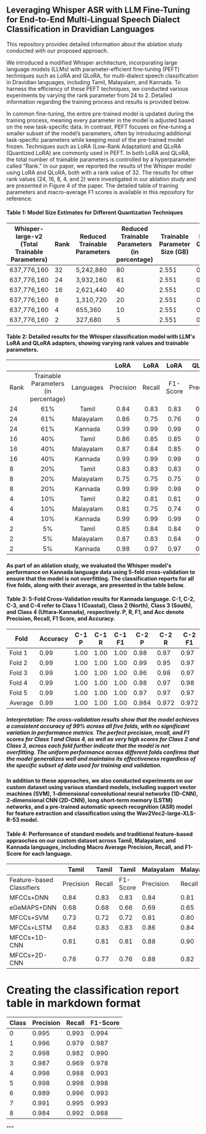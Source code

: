 ## Leveraging Whisper ASR with LLM Fine-Tuning for End-to-End Multi-Lingual Speech Dialect Classification in Dravidian Languages

This repository provides detailed information about the ablation study conducted with our proposed approach.

We introduced a modified Whisper architecture, incorporating large language models (LLMs) with parameter-efficient fine-tuning (PEFT) techniques such as LoRA and QLoRA, for multi-dialect speech classification in Dravidian languages, including Tamil, Malayalam, and Kannada. To harness the efficiency of these PEFT techniques, we conducted various experiments by varying the rank parameter from 24 to 2. Detailed information regarding the training process and results is provided below.

In common fine-tuning, the entire pre-trained model is updated during the training process, meaning every parameter in the model is adjusted based on the new task-specific data. In contrast, PEFT focuses on fine-tuning a smaller subset of the model’s parameters, often by introducing additional task-specific parameters while keeping most of the pre-trained model frozen. Techniques such as LoRA (Low-Rank Adaptation) and QLoRA (Quantized LoRA) are commonly used in PEFT. In both LoRA and QLoRA, the total number of trainable parameters is controlled by a hyperparameter called "Rank." In our paper, we reported the results of the Whisper model using LoRA and QLoRA, both with a rank value of 32. The results for other rank values (24, 16, 8, 4, and 2) were investigated in our ablation study and are presented in Figure 4 of the paper. The detailed table of training parameters and macro-average F1 scores is available in this repository for reference.

#### Table 1: Model Size Estimates for Different Quantization Techniques 

|      Whisper-large-v2 (Total Trainable Parameters) | Rank | Reduced Trainable  Parameters | Reduced Trainable  Parameters (in percentage) | Trainable Parameter Size (GB) | LoRA (8-bit Quantization) Size (GB) | QLoRA (4-bit Quantization) Size (GB) |
|---------------------------------------------------|------|-------------------------------|-----------------------------------------------|---------------------------|--------------------------------------|---------------------------------------|
| 637,776,160                                       | 32   | 5,242,880                       | 80                                            | 2.551                     | 0.654                               | 0.337                               |
| 637,776,160                                       | 24   | 3,932,160                     | 61                                            | 2.551                     | 0.645                                | 0.332                                 |
| 637,776,160                                       | 16   | 2,621,440                     | 40                                            | 2.551                     | 0.645                                | 0.328                                 |
| 637,776,160                                       | 8    | 1,310,720                     | 20                                            | 2.551                     | 0.642                                | 0.324                                 |
| 637,776,160                                       | 4    | 655,360                       | 10                                            | 2.551                     | 0.6396                               | 0.3216                                |
| 637,776,160                                       | 2    | 327,680                       | 5                                             | 2.551                     | 0.6383                               | 0.3203                                |


#### Table 2: Detailed results for the Whisper classification model with LLM's LoRA and QLoRA adapters, showing varying rank values and trainable parameters.

|      |                                        |           |    LoRA   |  LoRA  |   LoRA   |   QLoRA   |  QLoRA |   QLoRA  |
|------|:--------------------------------------:|:---------:|:---------:|:------:|:--------:|:---------:|:------:|:--------:|
| Rank | Trainable  Parameters  (in percentage) | Languages | Precision | Recall | F1-Score | Precision | Recall | F1-Score |
| 24   | 61%                                    | Tamil     | 0.84      | 0.83   | 0.83     | 0.84      | 0.83   | 0.83     |
| 24   | 61%                                    | Malayalam | 0.86      | 0.75   | 0.76     | 0.74      | 0.74   | 0.74     |
| 24   | 61%                                    | Kannada   | 0.99      | 0.99   | 0.99     | 0.99      | 0.99   | 0.99     |
| 16   | 40%                                    | Tamil     | 0.86      | 0.85   | 0.85     | 0.88      | 0.88   | 0.88     |
| 16   | 40%                                    | Malayalam | 0.87      | 0.84   | 0.85     | 0.78      | 0.75   | 0.76     |
| 16   | 40%                                    | Kannada   | 0.99      | 0.99   | 0.99     | 0.99      | 0.99   | 0.99     |
| 8    | 20%                                    | Tamil     | 0.83      | 0.83   | 0.83     | 0.78      | 0.79   | 0.78     |
| 8    | 20%                                    | Malayalam | 0.75      | 0.75   | 0.75     | 0.80      | 0.78   | 0.79     |
| 8    | 20%                                    | Kannada   | 0.99      | 0.99   | 0.99     | 0.98      | 0.98   | 0.98     |
| 4    | 10%                                    | Tamil     | 0.82      | 0.81   | 0.81     | 0.87      | 0.86   | 0.86     |
| 4    | 10%                                    | Malayalam | 0.81      | 0.75   | 0.74     | 0.91      | 0.89   | 0.90     |
| 4    | 10%                                    | Kannada   | 0.99      | 0.99   | 0.99     | 0.99      | 0.99   | 0.99     |
| 2    | 5%                                     | Tamil     | 0.85      | 0.84   | 0.84     | 0.81      | 0.80   | 0.80     |
| 2    | 5%                                     | Malayalam | 0.87      | 0.83   | 0.84     | 0.90      | 0.87   | 0.88     |
| 2    | 5%                                     | Kannada   | 0.98      | 0.97   | 0.97     | 0.97      | 0.97   | 0.97     |


#### As part of an ablation study, we evaluated the Whisper model's performance on Kannada language data using 5-fold cross-validation to ensure that the model is not overfitting. The classification reports for all five folds, along with their average, are presented in the table below.

#### Table 3: 5-Fold Cross-Validation results for Kannada language. C-1, C-2, C-3, and C-4 refer to Class 1 (Coastal), Class 2 (North), Class 3 (South), and Class 4 (Uttara-Kannada), respectively. P, R, F1, and Acc denote Precision, Recall, F1 Score, and Accuracy.

| Fold    | Accuracy | C-1 P | C-1 R  | C-1 F1 | C-2 P | C-2 R | C-2 F1 | C-3 P | C-3 R | C-3 F1 | C-4 P | C-4 R | C-4 F1 |
|---------|----------|-------|--------|--------|--------|-------|--------|-------|-------|--------|-------|-------|--------|
| Fold 1  | 0.99     | 1.00  | 1.00   | 1.00   | 0.98   | 0.97  | 0.97   | 0.96  | 0.97  | 0.97   | 1.00  | 1.00  | 1.00   |
| Fold 2  | 0.99     | 1.00  | 1.00   | 1.00   | 0.99   | 0.95  | 0.97   | 0.95  | 0.99  | 0.97   | 1.00  | 1.00  | 1.00   |
| Fold 3  | 0.99     | 1.00  | 1.00   | 1.00   | 0.96   | 0.98  | 0.97   | 0.98  | 0.95  | 0.97   | 1.00  | 1.00  | 1.00   |
| Fold 4  | 0.99     | 1.00  | 1.00   | 1.00   | 0.98   | 0.97  | 0.98   | 0.97  | 0.98  | 0.97   | 1.00  | 1.00  | 1.00   |
| Fold 5  | 0.99     | 1.00  | 1.00   | 1.00   | 0.97   | 0.97  | 0.97   | 0.97  | 0.97  | 0.97   | 1.00  | 1.00  | 1.00   |
| Average | 0.99     | 1.00  | 1.00   | 1.00   | 0.984  | 0.972 | 0.972  | 0.964 | 0.972 | 0.97   | 1.00  | 1.00  | 1.00   |


##### **Interpretation:** The cross-validation results show that the model achieves a consistent accuracy of 99% across all five folds, with no significant variation in performance metrics. The perfect precision, recall, and F1 scores for Class 1 and Class 4, as well as very high scores for Class 2 and Class 3, across each fold further indicate that the model is not overfitting. The uniform performance across different folds confirms that the model generalizes well and maintains its effectiveness regardless of the specific subset of data used for training and validation.


#### In addition to these approaches, we also conducted experiments on our custom dataset using various standard models, including support vector machines (SVM), 1-dimensional convolutional neural networks (1D-CNN), 2-dimensional CNN (2D-CNN), long short-term memory (LSTM) networks, and a pre-trained automatic speech recognition (ASR) model for feature extraction and classification using the Wav2Vec2-large-XLS-R-53 model.

#### Table 4: Performance of standard models and traditional feature-based appraoches on our custom dataset across Tamil, Malayalam, and Kannada languages, including Macro Average Precision, Recall, and F1-Score for each language.

|                   | Tamil     | Tamil  | Tamil    | Malayalam | Malayalam | Malayalam | Kannada   | Kannada | Kannada  |
|-------------------|-----------|--------|----------|-----------|-----------|-----------|-----------|---------|----------|
| Feature-based Classifiers       | Precision | Recall | F1-Score | Precision | Recall    | F1-Score  | Precision | Recall  | F1-Score |
| MFCCs+DNN         | 0.84      | 0.83   | 0.83     | 0.84      | 0.81      | 0.82      | 0.95      | 0.95    | 0.95     |
| eGeMAPS+DNN       | 0.68      | 0.68   | 0.66     | 0.69      | 0.65      | 0.66      | 0.86      | 0.86    | 0.86     |
| MFCCs+SVM        | 0.73      | 0.72   | 0.72     | 0.81      | 0.80      | 0.80      | 0.91      | 0.91    | 0.91     |
| MFCCs+LSTM       | 0.84      | 0.83   | 0.83     | 0.86      | 0.84      | 0.85      | 0.97      | 0.97    | 0.97     |
| MFCCs+1D-CNN      | 0.81      | 0.81   | 0.81     | 0.88      | 0.90      | 0.88      | 0.96      | 0.96    | 0.96     |
| MFCCs+2D-CNN      | 0.78      | 0.77   | 0.76     | 0.88      | 0.82      | 0.83      | 0.97      | 0.97    | 0.97     |



# Creating the classification report table in markdown format
| Class | Precision | Recall | F1-Score |
|-------|-----------|--------|----------|
| 0     | 0.995     | 0.993  | 0.994    |
| 1     | 0.996     | 0.979  | 0.987    |
| 2     | 0.998     | 0.982  | 0.990    |
| 3     | 0.987     | 0.969  | 0.978    |
| 4     | 0.998     | 0.988  | 0.993    |
| 5     | 0.998     | 0.998  | 0.998    |
| 6     | 0.989     | 0.996  | 0.993    |
| 7     | 0.991     | 0.995  | 0.993    |
| 8     | 0.984     | 0.992  | 0.988    |
"""


